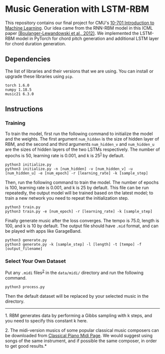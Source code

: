 # Music Generation with LSTM-RBM

This repository contains our final project for CMU's [10-701 Introduction to Machine Learning](https://www.cs.cmu.edu/~epxing/Class/10701-20/).
Our idea came from the RNN-RBM model in this ICML paper [(Boulanger-Lewandowski et al., 2012)](https://arxiv.org/pdf/1206.6392.pdf).
We implemented the LSTM-RBM model in PyTorch for chord pitch generation and additional LSTM layer for chord duration generation.

## Dependencies
The list of libraries and their versions that we are using. You can install or upgrade these libraries using `pip`.
```
torch 1.6.0
numpy 1.18.5
music21 6.3.0
```

## Instructions

### Training
To train the model, first run the following command to initialize the model and the weights.
The first argument `num_hidden` is the size of hidden layer of RBM, and the second and third arguments `num_hidden_v` and `num_hidden_u` are the sizes of hidden layers of the two LSTMs respectively.
The number of epochs is 50, learning rate is 0.001, and k is 25<sup>[1](#k)</sup> by default.
```commandline
python3 initialize.py
python3 initialize.py -n [num_hidden] -v [num_hidden_v] -u [num_hidden_u] -e [num_epoch] -r [learning_rate] -k [sample_step]
```

Then, run the following command to train the model.
The number of epochs is 100, learning rate is 0.001, and k is 25 by default.
This file can be run repeatedly, the output model will be trained based on the latest model;
to train a new network you need to repeat the initialization step.
```commandline
python3 train.py
python3 train.py -e [num_epoch] -r [learning_rate] -k [sample_step]
```

Finally generate music after the loss converges. 
The tempo is 75.0, length is 100, and k is 10 by default.
The output file should have `.mid` format, and can be played with apps like GarageBand.
```commandline
python3 generate.py
python3 generate.py -k [sample_step] -l [length] -t [tempo] -f [output_filename]
```

### Select Your Own Dataset
Put any `.midi` files<sup>[2](#midi)</sup> in the `data/midi/` directory and run the following command.
```commandline
python3 process.py
```
Then the default dataset will be replaced by your selected music in the directory.

----------
<a name="k">1.</a> RBM generates data by performing a Gibbs sampling with k steps, and you need to specify this constant k here.

<a name="midi">2.</a> The midi-version musics of some popular classical music composers can be downloaded from [Classical Piano Midi Page](http://www.piano-midi.de/midicoll.htm). We would suggest using songs of the same instrument, and if possible the same composer, in order to get good results.*
